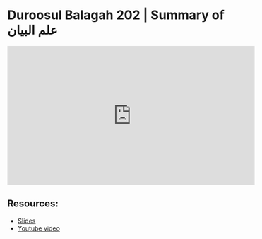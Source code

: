 # Duroosul Balagah 202 | Summary of علم البيان
                
<iframe width="560" height="315" src="https://www.youtube-nocookie.com/embed/5sh9S8eK-nk?start=0" frameborder="0" allow="accelerometer; autoplay; encrypted-media; gyroscope; picture-in-picture" allowfullscreen="allowfullscreen">
</iframe><BR>

## Resources:
- [Slides](https://github.com/arshare/resources_balagha_pdfs)
- [Youtube video](https://www.youtube.com/watch?v=5sh9S8eK-nk&list=PLzn0qdi6JpdvvXVuJ7kIusNquSxeyKJvc)

